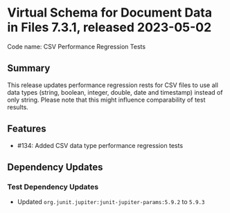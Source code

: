 # Virtual Schema for Document Data in Files 7.3.1, released 2023-05-02

Code name: CSV Performance Regression Tests

## Summary

This release updates performance regression rests for CSV files to use all data types (string, boolean, integer, double, date and timestamp) instead of only string. Please note that this might influence comparability of test results.

## Features

* #134: Added CSV data type performance regression tests

## Dependency Updates

### Test Dependency Updates

* Updated `org.junit.jupiter:junit-jupiter-params:5.9.2` to `5.9.3`

